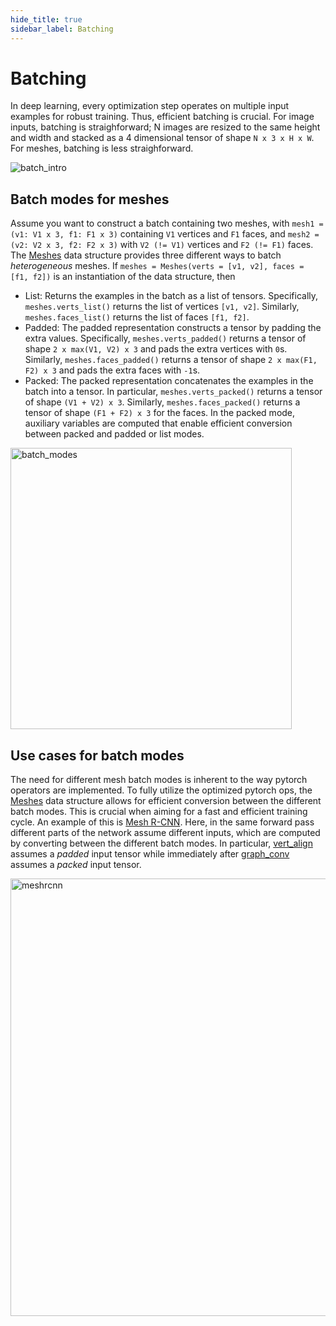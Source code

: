 ```yaml
---
hide_title: true
sidebar_label: Batching
---
```



# Batching

In deep learning, every optimization step operates
on multiple input examples for robust training.
Thus, efficient batching is crucial. For image
inputs, batching is straighforward; N images are
resized to the same height and width and stacked
as a 4 dimensional tensor of shape `N x 3 x H x W`.
For meshes, batching is less straighforward.

<img src="assets/batch_intro.png" alt="batch_intro" align="middle"/>


## Batch modes for meshes

Assume you want to construct a batch containing
two meshes, with `mesh1 = (v1: V1 x 3, f1: F1 x 3)`
containing `V1` vertices and `F1` faces, and
`mesh2 = (v2: V2 x 3, f2: F2 x 3)` with `V2 (!= V1)`
vertices and `F2 (!= F1)` faces. The [Meshes][meshes]
data structure provides three different ways to
batch *heterogeneous* meshes. If
`meshes = Meshes(verts = [v1, v2], faces = [f1, f2])`
is an instantiation of the data structure, then

* List: Returns the examples in the batch as a list
  of tensors. Specifically, `meshes.verts_list()`
  returns the list of vertices `[v1, v2]`. Similarly,
  `meshes.faces_list()` returns the list of faces
  `[f1, f2]`.
* Padded: The padded representation constructs a
  tensor by padding the extra values. Specifically,
  `meshes.verts_padded()` returns a tensor of shape
  `2 x max(V1, V2) x 3` and pads the extra vertices
  with `0`s. Similarly, `meshes.faces_padded()`
  returns a tensor of shape `2 x max(F1, F2) x 3`
  and pads the extra faces with `-1`s.
* Packed: The packed representation concatenates
  the examples in the batch into a tensor. In
  particular, `meshes.verts_packed()` returns a
  tensor of shape `(V1 + V2) x 3`. Similarly,
  `meshes.faces_packed()` returns a tensor of
  shape `(F1 + F2) x 3` for the faces. In the
  packed mode, auxiliary variables are computed
  that enable efficient conversion between packed
  and padded or list modes.

<img src="assets/batch_modes.gif" alt="batch_modes" height="450" align="middle" />


## Use cases for batch modes

The need for different mesh batch modes is inherent
to the way pytorch operators are implemented. To
fully utilize the optimized pytorch ops, the [Meshes][meshes] data structure allows for efficient conversion between the different batch modes. This is crucial when aiming for a fast and efficient training cycle. An example of this is [Mesh R-CNN][meshrcnn]. Here, in the same forward pass different parts of the network assume different inputs, which are computed by converting between the different batch modes. In particular, [vert_align][vert_align] assumes a *padded* input tensor while immediately after [graph_conv][graphconv] assumes a *packed* input tensor.

<img src="assets/meshrcnn.png" alt="meshrcnn" width="700" align="middle" />


[meshes]: https://github.com/facebookresearch/pytorch3d/blob/master/pytorch3d/structures/meshes.py
[graphconv]: https://github.com/facebookresearch/pytorch3d/blob/master/pytorch3d/ops/graph_conv.py
[vert_align]: https://github.com/facebookresearch/pytorch3d/blob/master/pytorch3d/ops/vert_align.py
[meshrcnn]: https://github.com/facebookresearch/meshrcnn
